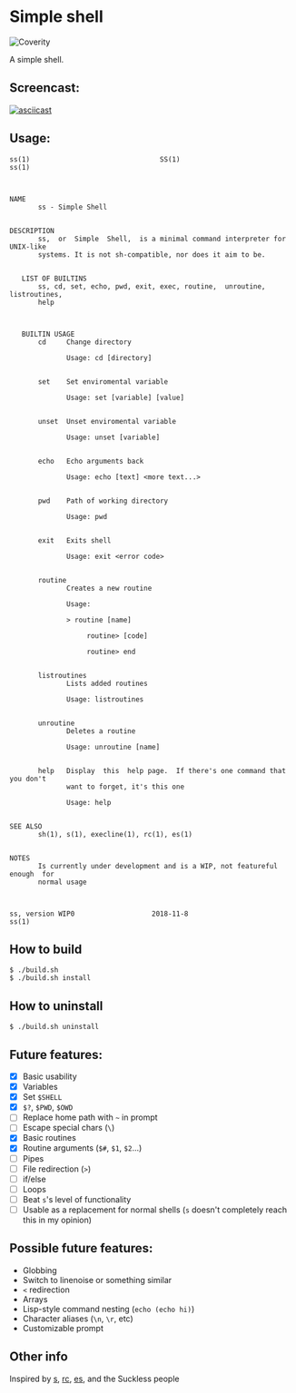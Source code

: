 # Simple shell

![Coverity](https://scan.coverity.com/projects/17208/badge.svg)

A simple shell.

## Screencast:

[![asciicast](https://asciinema.org/a/BvThSoa4Q7jW8ymcYkqoZ7vSb.svg)](https://asciinema.org/a/BvThSoa4Q7jW8ymcYkqoZ7vSb)

## Usage:

```
ss(1)                                SS(1)                               ss(1)



NAME
       ss - Simple Shell


DESCRIPTION
       ss,  or  Simple  Shell,  is a minimal command interpreter for UNIX-like
       systems. It is not sh-compatible, nor does it aim to be.


   LIST OF BUILTINS
       ss, cd, set, echo, pwd, exit, exec, routine,  unroutine,  listroutines,
       help



   BUILTIN USAGE
       cd     Change directory

              Usage: cd [directory]


       set    Set enviromental variable

              Usage: set [variable] [value]


       unset  Unset enviromental variable

              Usage: unset [variable]


       echo   Echo arguments back

              Usage: echo [text] <more text...>


       pwd    Path of working directory

              Usage: pwd


       exit   Exits shell

              Usage: exit <error code>


       routine
              Creates a new routine

              Usage:

              > routine [name]

                   routine> [code]

                   routine> end


       listroutines
              Lists added routines

              Usage: listroutines


       unroutine
              Deletes a routine

              Usage: unroutine [name]


       help   Display  this  help page.  If there's one command that you don't
              want to forget, it's this one

              Usage: help


SEE ALSO
       sh(1), s(1), execline(1), rc(1), es(1)


NOTES
       Is currently under development and is a WIP, not featureful enough  for
       normal usage



ss, version WIP0                   2018-11-8                             ss(1)
```

## How to build

```
$ ./build.sh
$ ./build.sh install
```

## How to uninstall

```
$ ./build.sh uninstall
```

## Future features:

- [x] Basic usability
- [x] Variables
- [x] Set `$SHELL`
- [x] `$?`, `$PWD`, `$OWD`
- [ ] Replace home path with `~` in prompt
- [ ] Escape special chars (`\`)
- [x] Basic routines
- [x] Routine arguments (`$#`, `$1`, `$2`...)
- [ ] Pipes
- [ ] File redirection (`>`)
- [ ] if/else
- [ ] Loops
- [ ] Beat `s`'s level of functionality
- [ ] Usable as a replacement for normal shells (`s` doesn't completely reach this in my opinion)

## Possible future features:
- Globbing
- Switch to linenoise or something similar
- `<` redirection
- Arrays
- Lisp-style command nesting (`echo (echo hi)`)
- Character aliases (`\n`, `\r`, etc)
- Customizable prompt

## Other info

Inspired by [s](https://github.com/rain-1/s), [rc](http://doc.cat-v.org/plan_9/4th_edition/papers/rc), [es](https://github.com/wryun/es-shell), and the Suckless people